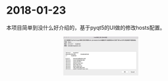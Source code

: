 # 2018-01-23
本项目简单到没什么好介绍的，基于pyqt5的UI做的修改hosts配置。
<p align="center">
  <img src="./1516692594448.jpg" width="200px"/>
</p>